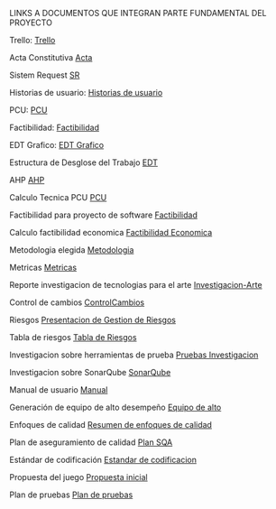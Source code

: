 LINKS A DOCUMENTOS QUE INTEGRAN PARTE FUNDAMENTAL DEL PROYECTO

Trello:
[Trello](https://trello.com/invite/b/5gZNWH8o/ATTIf446720742e8ecb657f1c6b6544742c3B22FE67F/bahuatla)

Acta Constitutiva
[Acta](https://uvmx-my.sharepoint.com/:w:/g/personal/zs21013862_estudiantes_uv_mx/EYkHKAQjmAZPl57kN6zT6QQB7bBP7nF41qsZsHgR5tH0uQ?e=zHckaH)

Sistem Request
[SR](https://uvmx-my.sharepoint.com/:w:/g/personal/zs21013862_estudiantes_uv_mx/ESKptOmtV6JAimRdmam1nzoB3C49SJZTDWZkM688AvVgJQ?e=mfZ7TT)

Historias de usuario:
[Historias de usuario](https://1drv.ms/w/s!AvooP1VlneNYgYxK9ETbIdR_0AnLRQ?e=QxZ7if)

PCU:
[PCU](https://uvmx-my.sharepoint.com/:x:/g/personal/zs21013859_estudiantes_uv_mx/ESf-GGpnBFBEjyomwKKvCUkB7_34v3JD71oB3fcjXtIHNA?e=nft3dR)

Factibilidad:
[Factibilidad](https://uvmx-my.sharepoint.com/:w:/g/personal/zs21013859_estudiantes_uv_mx/EQ6ttdGdnRZKuygywcQfZsEBiIrcvU5j6FeHQ87Xxyt2pg?e=oFfWV9)


EDT Grafico:
[EDT Grafico](https://drive.google.com/file/d/1VnAlefLA2uKML5Uk4QXi6W-MX8zXQ-ty/view?usp=sharing)

Estructura de Desglose del Trabajo
[EDT](https://uvmx-my.sharepoint.com/:w:/g/personal/zs21013868_estudiantes_uv_mx/Eatc79ElihJPp2aXdCKudnUBxNtqWH4weDG_N3gyVChLqw?e=QEcCA7)


AHP
[AHP](https://uvmx-my.sharepoint.com/:x:/g/personal/zs21013859_estudiantes_uv_mx/ES-olf1zJ2JNrcTWAuIH6bABcvXuCg2SK-RKk5m9GVbuEQ?e=oOvUku)

Calculo Tecnica PCU
[PCU](https://uvmx-my.sharepoint.com/:x:/g/personal/zs21013859_estudiantes_uv_mx/ESf-GGpnBFBEjyomwKKvCUkB-iAmg-HelGNHYPSfON5p3A?e=ImIicy)

Factibilidad para proyecto de software
[Factibilidad](https://uvmx-my.sharepoint.com/:w:/g/personal/zs21013859_estudiantes_uv_mx/EQ6ttdGdnRZKuygywcQfZsEBiIrcvU5j6FeHQ87Xxyt2pg?e=eVhE7K)

Calculo factibilidad economica
[Factibilidad Economica](https://uvmx-my.sharepoint.com/:x:/g/personal/zs21013859_estudiantes_uv_mx/EfcZcpYaZtpGvYAo_ase6kABoEuSnB3-pNIXnv64xTwVjA?e=OJYTmk)

Metodologia elegida
[Metodologia](https://uvmx-my.sharepoint.com/:w:/g/personal/zs21013859_estudiantes_uv_mx/EUSdcCFJOHJBolwhPsVqYqkBKmlQB7Ec4MOXYxZWbgPIhQ?e=RifCfC)

Metricas
[Metricas](https://uvmx-my.sharepoint.com/:w:/g/personal/zs21013862_estudiantes_uv_mx/EcYNx-r6rpJBni4DVVvyXtEBBbtLw8bh8yR7KocE1agpLg?e=AM8cI6)

Reporte investigacion de tecnologias para el arte
[Investigacion-Arte](https://uvmx-my.sharepoint.com/:w:/g/personal/zs21013868_estudiantes_uv_mx/ERhLlCxgJRRGiwJoGFsi5osBBJBOgXgT8ZRrUECpMlU4jw?e=Y0n24F)

Control de cambios
[ControlCambios](https://uvmx-my.sharepoint.com/:x:/g/personal/zs21013862_estudiantes_uv_mx/EShI-4KwO9ZKnheKcfwchHABwFPWiW4ngLd92vnqhd_C6Q?e=dhe5Cy)

Riesgos
[Presentacion de Gestion de Riesgos](https://www.canva.com/design/DAFzbXp8jJQ/NTA4NbPy7BpOe8nIHwNVxg/edit?utm_content=DAFzbXp8jJQ&utm_campaign=designshare&utm_medium=link2&utm_source=sharebutton)

Tabla de riesgos
[Tabla de Riesgos](https://uvmx-my.sharepoint.com/:x:/g/personal/zs21013862_estudiantes_uv_mx/EbjM1jRptxBFlo_dw77iLQ0B3x3mt2zO2K0Qwr8Ed9o2RQ?e=t5rlZS)

Investigacion sobre herramientas de prueba
[Pruebas Investigacion](https://uvmx-my.sharepoint.com/:w:/g/personal/zs21013868_estudiantes_uv_mx/EV_xwuEI12hCktDP0hMGjEoBMD4AjtNSutZhM74SQQKixg?e=MZWXrd)

Investigacion sobre SonarQube
[SonarQube](https://uvmx-my.sharepoint.com/:w:/g/personal/zs21013868_estudiantes_uv_mx/EZewLBGJlUlHufRetZ07VNEBwys2A4Z6s3-zIpqRkk7zVw?e=h2PCaV)

Manual de usuario
[Manual](https://uvmx-my.sharepoint.com/:w:/g/personal/zs21013868_estudiantes_uv_mx/EXcjEHFNbvVFrVoyS3m5fVgBAH8eM8KKBIHZUmytWUolyA?e=zzYd5g)

Generación de equipo de alto desempeño
[Equipo de alto](https://uvmx-my.sharepoint.com/:w:/g/personal/zs21013859_estudiantes_uv_mx/EdRVN3n223ROlGyMTpwZbxABTJl4DWHQFTiEqyyitJLOBA?e=Cwle11)

Enfoques de calidad
[Resumen de enfoques de calidad](https://uvmx-my.sharepoint.com/:w:/g/personal/zs21013868_estudiantes_uv_mx/EQjpssdl1gpLtJCb-pniJvIBH8fBwEfTudhDCnVG521j_A?e=YP5G7g)

Plan de aseguramiento de calidad
[Plan SQA](https://uvmx-my.sharepoint.com/:w:/g/personal/zs21013887_estudiantes_uv_mx/EeQLOJls7JpEtFToLNQhxBEByDyMtL-mtcOvUD1SyAdwWA?e=mGOuQ0)

Estándar de codificación
[Estandar de codificacion](https://uvmx-my.sharepoint.com/:w:/g/personal/zs21013862_estudiantes_uv_mx/EWiJu3oZlXdFuwl8nBwkQHMBdr_nl4F_pKZsOiLdwIZmbg?e=TRr7uV)

Propuesta del juego
[Propuesta inicial](https://uvmx-my.sharepoint.com/:w:/g/personal/zs21013859_estudiantes_uv_mx/EYlteYDbgfhHtfuF-wv0Oj8Bp9SaSYJBi8Gi4TGSYecq4g?e=AJkR7m)

Plan de pruebas
[Plan de pruebas](https://uvmx-my.sharepoint.com/:w:/g/personal/zs21013859_estudiantes_uv_mx/EWAjW-UEDLdNu1ImRGeFSMoBkLm06GQssjcC9blw4p9bAA?e=YZldyj)